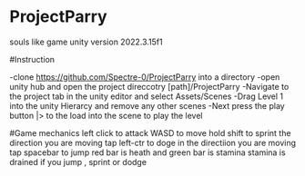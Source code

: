 # ProjectParry
souls like game
unity version  2022.3.15f1

#Instruction

-clone https://github.com/Spectre-0/ProjectParry  into a directory
-open unity hub and open the project direccotry [path]/ProjectParry
-Navigate to the project tab in the unity editor and select Assets/Scenes
-Drag Level 1 into the unity Hierarcy and remove any other scenes
-Next press the play button |> to the load into the scene to play the level

#Game mechanics 
left click to attack 
WASD to move 
hold shift to sprint the direction you are moving 
tap left-ctr to doge in the directiion you are moving
tap spacebar to jump
red  bar is heath and green bar is stamina 
stamina is drained if you jump , sprint or dodge


